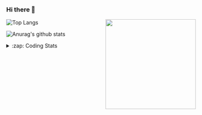 ### Hi there 👋

<!--
**tao8687/tao8687** is a ✨ _special_ ✨ repository because its `README.md` (this file) appears on your GitHub profile.

Here are some ideas to get you started:

- 🔭 I’m currently working on ...
- 🌱 I’m currently learning ...
- 👯 I’m looking to collaborate on ...
- 🤔 I’m looking for help with ...
- 💬 Ask me about ...
- 📫 How to reach me: ...
- 😄 Pronouns: ...
- ⚡ Fun fact: ...
-->

<img align='right' src="https://media.giphy.com/media/M9gbBd9nbDrOTu1Mqx/giphy.gif" width="240">

  
![Top Langs](https://github-readme-stats.vercel.app/api/top-langs/?username=tao8687&layout=compact&title_color=23238E&text_color=A67D3D)

![Anurag's github stats](https://github-readme-stats.vercel.app/api?username=tao8687&show_icons=true&&text_color=A67D3D&title_color=23238E&show_icons=false&count_private=true&hide=stars)

<details>
  <summary>:zap: Coding Stats</summary>
  <br>
    
<!--START_SECTION:waka-->

```txt
From: 16 December 2024 - To: 23 December 2024

C++                12 hrs 14 mins  █████████████████░░░░░░░░   68.44 %
Python             2 hrs 30 mins   ███▓░░░░░░░░░░░░░░░░░░░░░   14.06 %
Other              51 mins         █▒░░░░░░░░░░░░░░░░░░░░░░░   04.82 %
CMake              39 mins         █░░░░░░░░░░░░░░░░░░░░░░░░   03.68 %
INI                34 mins         ▓░░░░░░░░░░░░░░░░░░░░░░░░   03.24 %
```

<!--END_SECTION:waka-->
</details>
